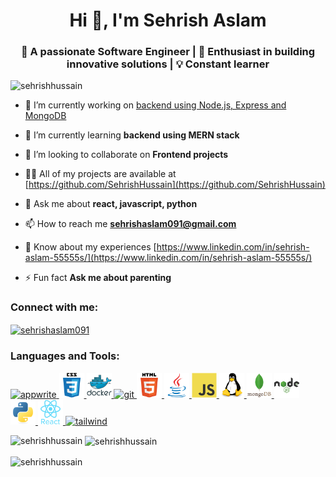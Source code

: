 <h1 align="center">Hi 👋, I'm Sehrish Aslam</h1>
<h3 align="center">🔧 A passionate Software Engineer | 🚀 Enthusiast in building innovative solutions | 💡 Constant learner</h3>

<p align="left"> <img src="https://komarev.com/ghpvc/?username=sehrishhussain&label=Profile%20views&color=0e75b6&style=flat" alt="sehrishhussain" /> </p>

- 🔭 I’m currently working on [backend using Node.js, Express and MongoDB](https://github.com/SehrishHussain/chai-backend)

- 🌱 I’m currently learning **backend using MERN stack**

- 👯 I’m looking to collaborate on **Frontend projects**

- 👨‍💻 All of my projects are available at [https://github.com/SehrishHussain](https://github.com/SehrishHussain)

- 💬 Ask me about **react, javascript, python**

- 📫 How to reach me **sehrishaslam091@gmail.com**

- 📄 Know about my experiences [https://www.linkedin.com/in/sehrish-aslam-55555s/](https://www.linkedin.com/in/sehrish-aslam-55555s/)

- ⚡ Fun fact **Ask me about parenting**

<h3 align="left">Connect with me:</h3>
<p align="left">
<a href="https://www.hackerrank.com/sehrishaslam091" target="blank"><img align="center" src="https://raw.githubusercontent.com/rahuldkjain/github-profile-readme-generator/master/src/images/icons/Social/hackerrank.svg" alt="sehrishaslam091" height="30" width="40" /></a>
</p>

<h3 align="left">Languages and Tools:</h3>
<p align="left"> <a href="https://appwrite.io" target="_blank" rel="noreferrer"> <img src="https://www.vectorlogo.zone/logos/appwriteio/appwriteio-icon.svg" alt="appwrite" width="40" height="40"/> </a> <a href="https://www.w3schools.com/css/" target="_blank" rel="noreferrer"> <img src="https://raw.githubusercontent.com/devicons/devicon/master/icons/css3/css3-original-wordmark.svg" alt="css3" width="40" height="40"/> </a> <a href="https://www.docker.com/" target="_blank" rel="noreferrer"> <img src="https://raw.githubusercontent.com/devicons/devicon/master/icons/docker/docker-original-wordmark.svg" alt="docker" width="40" height="40"/> </a> <a href="https://git-scm.com/" target="_blank" rel="noreferrer"> <img src="https://www.vectorlogo.zone/logos/git-scm/git-scm-icon.svg" alt="git" width="40" height="40"/> </a> <a href="https://www.w3.org/html/" target="_blank" rel="noreferrer"> <img src="https://raw.githubusercontent.com/devicons/devicon/master/icons/html5/html5-original-wordmark.svg" alt="html5" width="40" height="40"/> </a> <a href="https://www.java.com" target="_blank" rel="noreferrer"> <img src="https://raw.githubusercontent.com/devicons/devicon/master/icons/java/java-original.svg" alt="java" width="40" height="40"/> </a> <a href="https://developer.mozilla.org/en-US/docs/Web/JavaScript" target="_blank" rel="noreferrer"> <img src="https://raw.githubusercontent.com/devicons/devicon/master/icons/javascript/javascript-original.svg" alt="javascript" width="40" height="40"/> </a>  <a href="https://www.linux.org/" target="_blank" rel="noreferrer"> <img src="https://raw.githubusercontent.com/devicons/devicon/master/icons/linux/linux-original.svg" alt="linux" width="40" height="40"/> </a>  <a href="https://www.mongodb.com/" target="_blank" rel="noreferrer"> <img src="https://raw.githubusercontent.com/devicons/devicon/master/icons/mongodb/mongodb-original-wordmark.svg" alt="mongodb" width="40" height="40"/> </a> <a href="https://nodejs.org" target="_blank" rel="noreferrer"> <img src="https://raw.githubusercontent.com/devicons/devicon/master/icons/nodejs/nodejs-original-wordmark.svg" alt="nodejs" width="40" height="40"/> </a> <a href="https://www.python.org" target="_blank" rel="noreferrer"> <img src="https://raw.githubusercontent.com/devicons/devicon/master/icons/python/python-original.svg" alt="python" width="40" height="40"/> </a> <a href="https://reactjs.org/" target="_blank" rel="noreferrer"> <img src="https://raw.githubusercontent.com/devicons/devicon/master/icons/react/react-original-wordmark.svg" alt="react" width="40" height="40"/> </a> <a href="https://tailwindcss.com/" target="_blank" rel="noreferrer"> <img src="https://www.vectorlogo.zone/logos/tailwindcss/tailwindcss-icon.svg" alt="tailwind" width="40" height="40"/> </a> </p>

<p><img align="left" src="https://github-readme-stats.vercel.app/api/top-langs?username=sehrishhussain&show_icons=true&locale=en&layout=compact" alt="sehrishhussain" /></p>

<p>&nbsp;<img align="center" src="https://github-readme-stats.vercel.app/api?username=sehrishhussain&show_icons=true&locale=en" alt="sehrishhussain" /></p>

<p><img align="center" src="https://github-readme-streak-stats.herokuapp.com/?user=sehrishhussain&" alt="sehrishhussain" /></p>
